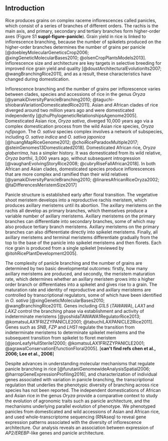 ## Introduction

Rice produces grains on complex raceme inflorescences called panicles, which consist of a series of branches of different orders.
The rachis is the main axis, and primary, secondary and tertiary branches form higher-order axes (Figure S1 **suppl-figure-panicle**).
Grain yield in rice is linked to inflorescence branching, because the number of spikelets produced on the higher-order branches determines the number of grains per panicle [@doebleyMolecularGeneticsCrop2006; @xingGeneticMolecularBases2010; @olsenCropPlantsModels2013].
Inflorescence size and architecture are key targets in selective breeding for improved rice grain yield and quality [@doustArchitecturalEvolutionIts2007; @wangBranchingRice2011], and as a result, these characteristics have changed during domestication.

Inflorescence branching and the number of grains per inflorescence varies between clades, species and accessions of rice in the genus *Oryza* [@yamakiDiversityPanicleBranching2010; @taguchi-shiobaraVariationDomesticatedRice2011].
Asian and African clades of rice diverged around two million years ago and were domesticated independently [@zhuPhylogeneticRelationshipsAgenome2005].
Domesticated Asian rice, *Oryza sativa*, diverged 10,000 years ago via a complex domestication process from the wild Asian rice species, *Oryza rufipogon*.
The *O. sativa* species complex involves a network of subspecies, including *O. sativa indica* and *O. sativa japonica* [@huangMapRiceGenome2012; @choiRiceParadoxMultiple2017; @steinGenomes13Domesticated2018].
Domesticated African rice, *Oryza glaberrima*, has a simpler history.
It was domesticated from its wild relative, *Oryza barthii*, 3,000 years ago, without subsequent introgression [@vaughanEvolvingStoryRice2008; @cubryRiseFallAfrican2018].
In both African and Asian clades, domesticated species produce inflorescences that are more complex and ramified than their wild relatives [@yamakiDiversityPanicleBranching2010; @linaresAfricanRiceOryza2002; @taDifferencesMeristemSize2017]

Panicle structure is established early after floral transition.
The vegetative shoot meristem develops into a reproductive rachis meristem, which produces axillary meristems until its abortion.
The axillary meristems on the rachis all develop as primary branches, which themselves produce a variable number of axillary meristems.
Axillary meristems on the primary branches can differentiate into secondary branches, some of which may also produce tertiary branch meristems. 
Axillary meristems on the primary branches can also differentiate directly into spikelet meristems.
Finally, all axillary meristems and terminal meristems differentiate gradually from the top to the base of the panicle into spikelet meristems and then florets.
Each rice grain is produced from a single spikelet [reviewed by @itohRicePlantDevelopment2005].

The complexity of panicle branching and the number of grains are determined by two basic developmental outcomes: firstly, how many axillary meristems are produced, and secondly, the meristem maturation rate, which determines whether an axillary meristem grows into a higher order branch or differentiates into a spikelet and gives rise to a grain. 
The maturation rate and identity of reproductive and axillary meristems are controlled by transcriptional regulators, some of which have been identified in *O. sativa* [@xingGeneticMolecularBases2010; @wangBranchingRice2011].
Genes including *G1L5* (*TAWAWA*), *LAX1* and *LAX2* control the branching phase via establishment and activity of indeterminate meristems 
[@yoshidaTAWAWA1RegulatorRice2013; @komatsuLAX1FRIZZYPANICLE2001; @tabuchiLAXPANICLE2Rice2011].
Genes such as *SNB*, *FZP* and  *LHS1* regulate the transition from indeterminate meristems to determinate spikelet meristems and the subsequent transition from spikelet to floret meristem [@jeonLeafyHullSterile12000; @komatsuLAX1FRIZZYPANICLE2001; @agrawalConservationEfunctionFloral2005]. [**can't find refs chen et al., 2006; Lee et al., 2006**]

Despite advances in understanding molecular mechanisms that regulate panicle branching in rice [@furutaniGenomewideAnalysisSpatial2006; @harropGeneExpressionProfiling2016], and  characterization of individual genes associated with variation in panicle branching, the transcriptional regulation that underlies the phenotypic diversity of branching across rice species has not been reported.
The independent domestications of African and Asian rice in the genus *Oryza* provide a comparative context to study the evolution of agronomic traits such as panicle architecture, and the mechanisms underlying parallel evolution of phenotype.
We phenotyped panicles from domesticated and wild accessions of Asian and African rice, and used whole-transcriptome sequencing (RNAseq) to reveal gene expression patterns associated with the diversity of inflorescence architecture.
Our analysis reveals an association between expression of *AP2/EREBP*-like genes and panicle architecture.
